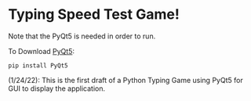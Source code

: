 # Typing Speed Test Game!
 Note that the PyQt5 is needed in order to run.

To Download [PyQt5](https://pypi.org/project/PyQt5/):
```
pip install PyQt5
```

(1/24/22): This is the first draft of a Python Typing Game using PyQt5 for GUI to display the application.
